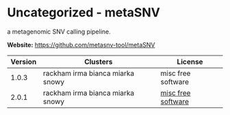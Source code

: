 # Uncategorized - metaSNV

a metagenomic SNV calling pipeline.



**Website:** <https://github.com/metasnv-tool/metaSNV>

| Version | Clusters | License |
| ------- | -------- | ------- |
| 1.0.3 | rackham irma bianca miarka snowy | misc free software |
| 2.0.1 | rackham irma bianca miarka snowy | [misc free software](https://github.com/metasnv-tool/metaSNV/blob/master/LICENSE) |
